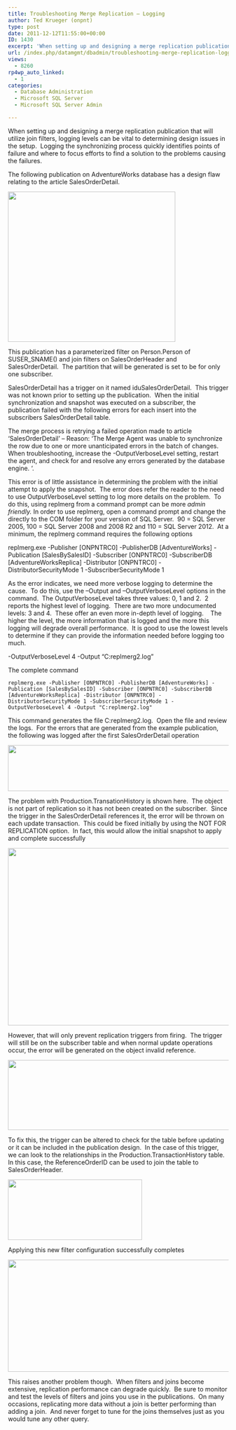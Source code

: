 ```yaml
---
title: Troubleshooting Merge Replication – Logging
author: Ted Krueger (onpnt)
type: post
date: 2011-12-12T11:55:00+00:00
ID: 1430
excerpt: 'When setting up and designing a merge replication publication that will utilize join filters, logging levels can be vital to determining design issues in the setup.  Logging the synchronizing process quickly identifies points of failure and where to foc&hellip;'
url: /index.php/datamgmt/dbadmin/troubleshooting-merge-replication-logging/
views:
  - 8260
rp4wp_auto_linked:
  - 1
categories:
  - Database Administration
  - Microsoft SQL Server
  - Microsoft SQL Server Admin

---
```

When setting up and designing a merge replication publication that will utilize join filters, logging levels can be vital to determining design issues in the setup.  Logging the synchronizing process quickly identifies points of failure and where to focus efforts to find a solution to the problems causing the failures.

The following publication on AdventureWorks database has a design flaw relating to the article SalesOrderDetail.

<div class="image_block">
  <a href="/wp-content/uploads/blogs/DataMgmt/-77.png?mtime=1323522714"><img alt="" src="/wp-content/uploads/blogs/DataMgmt/-77.png?mtime=1323522714" width="382" height="343" /></a>
</div>

This publication has a parameterized filter on Person.Person of SUSER_SNAME() and join filters on SalesOrderHeader and SalesOrderDetail.  The partition that will be generated is set to be for only one subscriber.

SalesOrderDetail has a trigger on it named iduSalesOrderDetail.  This trigger was not known prior to setting up the publication.  When the initial synchronization and snapshot was executed on a subscriber, the publication failed with the following errors for each insert into the subscribers SalesOrderDetail table.

The merge process is retrying a failed operation made to article &#8216;SalesOrderDetail&#8217; &#8211; Reason: &#8216;The Merge Agent was unable to synchronize the row due to one or more unanticipated errors in the batch of changes. When troubleshooting, increase the -OutputVerboseLevel setting, restart the agent, and check for and resolve any errors generated by the database engine. &#8216;.

This error is of little assistance in determining the problem with the initial attempt to apply the snapshot.  The error does refer the reader to the need to use OutputVerboseLevel setting to log more details on the problem.  To do this, using replmerg from a command prompt can be more _admin friendly._ In order to use replmerg, open a command prompt and change the directly to the COM folder for your version of SQL Server.  90 = SQL Server 2005, 100 = SQL Server 2008 and 2008 R2 and 110 = SQL Server 2012.  At a minimum, the replmerg command requires the following options

replmerg.exe -Publisher [ONPNTRC0] -PublisherDB [AdventureWorks] -Publication [SalesBySalesID] -Subscriber [ONPNTRC0] -SubscriberDB [AdventureWorksReplica] -Distributor [ONPNTRC0] -DistributorSecurityMode 1 -SubscriberSecurityMode 1

As the error indicates, we need more verbose logging to determine the cause.  To do this, use the –Output and –OutputVerboseLevel options in the command.  The OutputVerboseLevel takes three values: 0, 1 and 2.  2 reports the highest level of logging.  There are two more undocumented levels: 3 and 4.  These offer an even more in-depth level of logging.    The higher the level, the more information that is logged and the more this logging will degrade overall performance.  It is good to use the lowest levels to determine if they can provide the information needed before logging too much.

-OutputVerboseLevel 4 -Output &#8220;C:replmerg2.log&#8221;

The complete command

```
replmerg.exe -Publisher [ONPNTRC0] -PublisherDB [AdventureWorks] -Publication [SalesBySalesID] -Subscriber [ONPNTRC0] -SubscriberDB [AdventureWorksReplica] -Distributor [ONPNTRC0] -DistributorSecurityMode 1 -SubscriberSecurityMode 1 -OutputVerboseLevel 4 -Output "C:replmerg2.log"
```


This command generates the file C:replmerg2.log.  Open the file and review the logs.  For the errors that are generated from the example publication, the following was logged after the first SalesOrderDetail operation

<div class="image_block">
  <a href="/wp-content/uploads/blogs/DataMgmt/-78.png?mtime=1323522714"><img alt="" src="/wp-content/uploads/blogs/DataMgmt/-78.png?mtime=1323522714" width="624" height="105" /></a>
</div>

The problem with Production.TransationHistory is shown here.  The object is not part of replication so it has not been created on the subscriber.  Since the trigger in the SalesOrderDetail references it, the error will be thrown on each update transaction.  This could be fixed initially by using the NOT FOR REPLICATION option.  In fact, this would allow the initial snapshot to apply and complete successfully

<div class="image_block">
  <a href="/wp-content/uploads/blogs/DataMgmt/-79.png?mtime=1323522716"><img alt="" src="/wp-content/uploads/blogs/DataMgmt/-79.png?mtime=1323522716" width="624" height="405" /></a>
</div>

However, that will only prevent replication triggers from firing.  The trigger will still be on the subscriber table and when normal update operations occur, the error will be generated on the object invalid reference.

<div class="image_block">
  <a href="/wp-content/uploads/blogs/DataMgmt/-80.png?mtime=1323522716"><img alt="" src="/wp-content/uploads/blogs/DataMgmt/-80.png?mtime=1323522716" width="537" height="160" /></a>
</div>

To fix this, the trigger can be altered to check for the table before updating or it can be included in the publication design.  In the case of this trigger, we can look to the relationships in the Production.TransactionHistory table.  In this case, the ReferenceOrderID can be used to join the table to SalesOrderHeader.

<div class="image_block">
  <a href="/wp-content/uploads/blogs/DataMgmt/-81.png?mtime=1323522716"><img alt="" src="/wp-content/uploads/blogs/DataMgmt/-81.png?mtime=1323522716" width="306" height="138" /></a>
</div>

Applying this new filter configuration successfully completes

<div class="image_block">
  <a href="/wp-content/uploads/blogs/DataMgmt/-82.png?mtime=1323522716"><img alt="" src="/wp-content/uploads/blogs/DataMgmt/-82.png?mtime=1323522716" width="624" height="256" /></a>
</div>

This raises another problem though.  When filters and joins become extensive, replication performance can degrade quickly.  Be sure to monitor and test the levels of filters and joins you use in the publications.  On many occasions, replicating more data without a join is better performing than adding a join.  And never forget to tune for the joins themselves just as you would tune any other query.